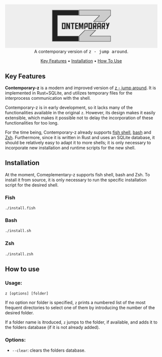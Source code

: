<p align="center">
  <img src="doc/contemporary-z_header.png" alt="contemporary z"><br>
  A contemporary version of  <tt>z - jump around</tt>.
</p>

<p align="center">
  <a href="#key-features">Key Features</a> •
  <a href="#installation">Installation</a> •
  <a href="#how-to-use">How To Use</a>
</p>


## Key Features

**Contemporary-z** is a modern and improved version of [z - jump around](https://github.com/rupa/z). It is implemented in Rust+SQLite, and utilizes temporary files for the interprocess communication with the shell.

Contemporary-z is in early development, so it lacks many of the functionalities available in the original `z`. However, its design makes it easily extensible, which makes it possible not to delay the incorporation of these functionalities for too long.

For the time being, Contemporary-z already supports [fish shell](https://github.com/fish-shell/fish-shell), [bash](https://www.gnu.org/software/bash/) and [Zsh](https://www.zsh.org/). Furthermore, since it is written in Rust and uses an SQLite database, it should be relatively easy to adapt it to more shells; it is only necessary to incorporate new installation and runtime scripts for the new shell.


## Installation

At the moment, Comeplementary-z supports fish shell, bash and Zsh. To install it from source, it is only necessary to run the specific installation script for the desired shell.

### Fish

```fish
./install.fish
```

### Bash

```bash
./install.sh
```

### Zsh

```zsh
./install.zsh
```


## How to use


### Usage:

```fish
z [options] [folder]
```

If no option nor folder is specified, `z` prints a numbered list of the most frequent directories to select one of them by introducing the number of the desired folder.

If a folder name is itroduced, `z` jumps to the folder, if available, and adds it to the folders database (if it is not already added).



### Options:

* `--clear`: clears the folders database.




